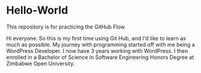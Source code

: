 # Hello-World
This repository is for practicing the GitHub Flow

Hi everyone. So this is my first time using Git Hub, and I'd like to learn as much as possible.
My journey with programming started off with me being a WordPress Developer.
I now have 3 years working with WordPress.
I then enrolled in a Bachelor of Science in Software Engineering Honors Degree at Zimbabwe Open University.
